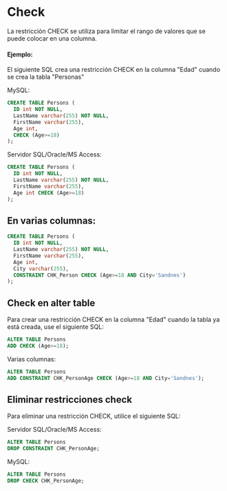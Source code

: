 # Check 

La restricción CHECK se utiliza para limitar el rango de valores que se puede colocar en una columna.

#### Ejemplo:

El siguiente SQL crea una restricción CHECK en la columna "Edad" cuando se crea la tabla "Personas"

MySQL:

```sql
CREATE TABLE Persons (
  ID int NOT NULL,
  LastName varchar(255) NOT NULL,
  FirstName varchar(255),
  Age int,
  CHECK (Age>=18)
);
```

Servidor SQL/Oracle/MS Access:

```sql
CREATE TABLE Persons (
  ID int NOT NULL,
  LastName varchar(255) NOT NULL,
  FirstName varchar(255),
  Age int CHECK (Age>=18)
);
```

## En varias columnas:

```sql
CREATE TABLE Persons (
  ID int NOT NULL,
  LastName varchar(255) NOT NULL,
  FirstName varchar(255),
  Age int, 
  City varchar(255),
  CONSTRAINT CHK_Person CHECK (Age>=18 AND City='Sandnes')
);
```

## Check en alter table

Para crear una restricción CHECK en la columna "Edad" cuando la tabla ya está creada, use el siguiente SQL:

```sql
ALTER TABLE Persons
ADD CHECK (Age>=18);
```

Varias columnas:

```sql
ALTER TABLE Persons
ADD CONSTRAINT CHK_PersonAge CHECK (Age>=18 AND City='Sandnes');
```

## Eliminar restricciones check

Para eliminar una restricción CHECK, utilice el siguiente SQL:

Servidor SQL/Oracle/MS Access:

```sql
ALTER TABLE Persons
DROP CONSTRAINT CHK_PersonAge;
```

MySQL:

```sql
ALTER TABLE Persons
DROP CHECK CHK_PersonAge;
```